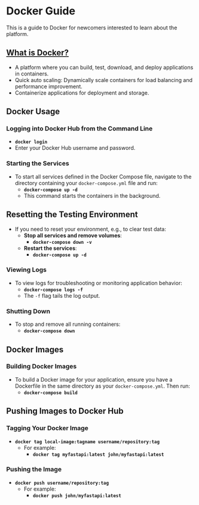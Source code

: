 # Docker Guide
This is a guide to Docker for newcomers interested to learn about the platform. 

## <ins> What is Docker? <ins>
- A platform where you can build, test, download, and deploy applications in containers.
- Quick auto scaling: Dynamically scale containers for load balancing and performance improvement. 
- Containerize applications for deployment and storage.

## Docker Usage

### Logging into Docker Hub from the Command Line
- **`docker login`**
- Enter your Docker Hub username and password.

### Starting the Services
- To start all services defined in the Docker Compose file, navigate to the directory containing your `docker-compose.yml` file and run:
  - **`docker-compose up -d`**
  - This command starts the containers in the background.

## Resetting the Testing Environment
- If you need to reset your environment, e.g., to clear test data:
  - **Stop all services and remove volumes**:
    - **`docker-compose down -v`**
  - **Restart the services**:
    - **`docker-compose up -d`**

### Viewing Logs
- To view logs for troubleshooting or monitoring application behavior:
  - **`docker-compose logs -f`**
  - The `-f` flag tails the log output.

### Shutting Down
- To stop and remove all running containers:
  - **`docker-compose down`**

## Docker Images

### Building Docker Images
- To build a Docker image for your application, ensure you have a Dockerfile in the same directory as your `docker-compose.yml`. Then run:
  - **`docker-compose build`**

## Pushing Images to Docker Hub

### Tagging Your Docker Image
- **`docker tag local-image:tagname username/repository:tag`**
  - For example:
    - **`docker tag myfastapi:latest john/myfastapi:latest`**

### Pushing the Image
- **`docker push username/repository:tag`**
  - For example:
    - **`docker push john/myfastapi:latest`**

